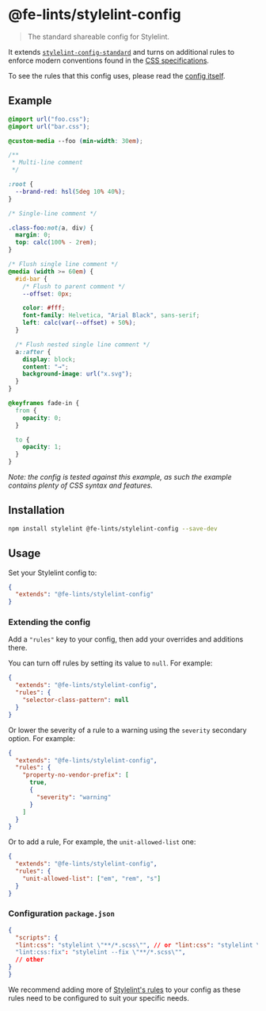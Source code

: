 # @fe-lints/stylelint-config

> The standard shareable config for Stylelint.

It extends [`stylelint-config-standard`](https://github.com/stylelint/stylelint-config-standard) and turns on additional rules to enforce modern conventions found in the [CSS specifications](https://www.w3.org/Style/CSS/current-work).

To see the rules that this config uses, please read the [config itself](./index.js).

## Example

```css
@import url("foo.css");
@import url("bar.css");

@custom-media --foo (min-width: 30em);

/**
 * Multi-line comment
 */

:root {
  --brand-red: hsl(5deg 10% 40%);
}

/* Single-line comment */

.class-foo:not(a, div) {
  margin: 0;
  top: calc(100% - 2rem);
}

/* Flush single line comment */
@media (width >= 60em) {
  #id-bar {
    /* Flush to parent comment */
    --offset: 0px;

    color: #fff;
    font-family: Helvetica, "Arial Black", sans-serif;
    left: calc(var(--offset) + 50%);
  }

  /* Flush nested single line comment */
  a::after {
    display: block;
    content: "→";
    background-image: url("x.svg");
  }
}

@keyframes fade-in {
  from {
    opacity: 0;
  }

  to {
    opacity: 1;
  }
}
```

_Note: the config is tested against this example, as such the example contains plenty of CSS syntax and features._

## Installation

```bash
npm install stylelint @fe-lints/stylelint-config --save-dev
```

## Usage

Set your Stylelint config to:

```json
{
  "extends": "@fe-lints/stylelint-config"
}
```

### Extending the config

Add a `"rules"` key to your config, then add your overrides and additions there.

You can turn off rules by setting its value to `null`. For example:

```json
{
  "extends": "@fe-lints/stylelint-config",
  "rules": {
    "selector-class-pattern": null
  }
}
```

Or lower the severity of a rule to a warning using the `severity` secondary option. For example:

```json
{
  "extends": "@fe-lints/stylelint-config",
  "rules": {
    "property-no-vendor-prefix": [
      true,
      {
        "severity": "warning"
      }
    ]
  }
}
```

Or to add a rule, For example, the `unit-allowed-list` one:

```json
{
  "extends": "@fe-lints/stylelint-config",
  "rules": {
    "unit-allowed-list": ["em", "rem", "s"]
  }
}
```

### Configuration `package.json`

```json
{
  "scripts": {
  "lint:css": "stylelint \"**/*.scss\"", // or "lint:css": "stylelint \"**/*.{less,css,scss}\""
  "lint:css:fix": "stylelint --fix \"**/*.scss\"",
  // other 
}
}
```

We recommend adding more of [Stylelint's rules](https://stylelint.io/user-guide/rules/) to your config as these rules need to be configured to suit your specific needs.